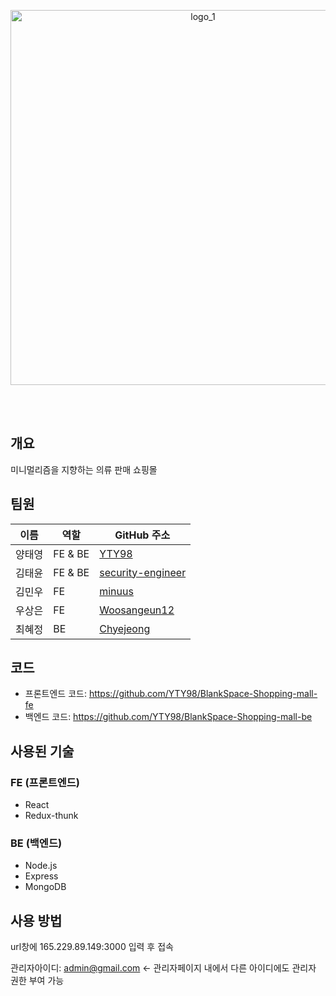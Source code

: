 <div align="center">
 

  <br><br>

<img src="https://github.com/user-attachments/assets/b058b929-9ee1-4e5e-b249-8dd959db772b" alt="logo_1" style="width:600px; height:auto;">




  <br><br>
</div>

## 개요

미니멀리즘을 지향하는 의류 판매 쇼핑몰

## 팀원

| 이름       | 역할      | GitHub 주소                              |
|------------|-----------|-------------------------------------------|
| 양태영    | FE & BE   | [YTY98](https://github.com/YTY98)  |
| 김태윤    | FE & BE   | [security-engineer](https://github.com/security-engineer) |
| 김민우    | FE        | [minuus](https://github.com/minuus) |
| 우상은    | FE        | [Woosangeun12](https://github.com/Woosangeun12) |
| 최혜정    | BE        | [Chyejeong](https://github.com/Chyejeong) |




## 코드
- 프론트엔드 코드: https://github.com/YTY98/BlankSpace-Shopping-mall-fe<br>  
- 백엔드 코드: https://github.com/YTY98/BlankSpace-Shopping-mall-be<br>  


## 사용된 기술

### FE (프론트엔드)
- React  
- Redux-thunk  

### BE (백엔드)
- Node.js  
- Express  
- MongoDB  


## 사용 방법


url창에 165.229.89.149:3000 입력 후 접속  

관리자아이디: admin@gmail.com <- 관리자페이지 내에서 다른 아이디에도 관리자 권한 부여 가능

